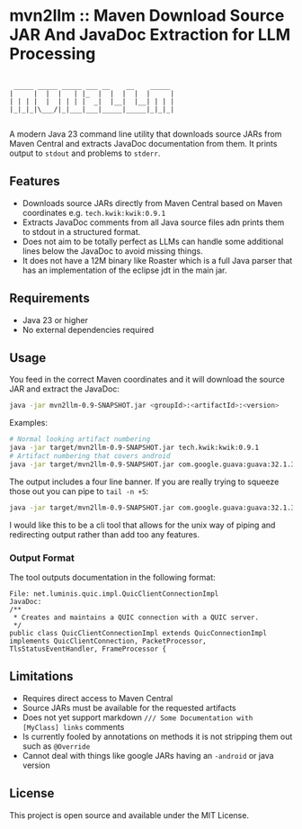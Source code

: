 # mvn2llm :: Maven Download Source JAR And JavaDoc Extraction for LLM Processing

```text
                                         
 _____ _____ _____ ___ __    __    _____ 
|     |  |  |   | |_  |  |  |  |  |     |
| | | |  |  | | | |  _|  |__|  |__| | | |
|_|_|_|\___/|_|___|___|_____|_____|_|_|_|
                                         
```

A modern Java 23 command line utility that downloads source JARs from Maven Central and extracts JavaDoc documentation
from them.
It prints output to `stdout` and problems to `stderr`.

## Features

- Downloads source JARs directly from Maven Central based on Maven coordinates e.g. `tech.kwik:kwik:0.9.1`
- Extracts JavaDoc comments from all Java source files adn prints them to stdout in a structured format.
- Does not aim to be totally perfect as LLMs can handle some additional lines below the JavaDoc to avoid missing
  things.
- It does not have a 12M binary like Roaster which is a full Java parser that has an implementation of the eclipse jdt
  in the main jar.

## Requirements

- Java 23 or higher
- No external dependencies required

## Usage

You feed in the correct Maven coordinates and it will download the source JAR and extract the JavaDoc:

```bash
java -jar mvn2llm-0.9-SNAPSHOT.jar <groupId>:<artifactId>:<version>
```

Examples:

```bash
# Normal looking artifact numbering
java -jar target/mvn2llm-0.9-SNAPSHOT.jar tech.kwik:kwik:0.9.1
# Artifact numbering that covers android
java -jar target/mvn2llm-0.9-SNAPSHOT.jar com.google.guava:guava:32.1.3-android
```

The output includes a four line banner. If you are really trying to squeeze those out you can pipe to `tail -n +5`:

```bash
java -jar target/mvn2llm-0.9-SNAPSHOT.jar com.google.guava:guava:32.1.3-android | tail -n +5
```

I would like this to be a cli tool that allows for the unix way of piping and redirecting output rather than add too
any features.

### Output Format

The tool outputs documentation in the following format:

```
File: net.luminis.quic.impl.QuicClientConnectionImpl
JavaDoc:
/**
 * Creates and maintains a QUIC connection with a QUIC server.
 */
public class QuicClientConnectionImpl extends QuicConnectionImpl implements QuicClientConnection, PacketProcessor, TlsStatusEventHandler, FrameProcessor {
```

## Limitations

- Requires direct access to Maven Central
- Source JARs must be available for the requested artifacts
- Does not yet support markdown `/// Some Documentation with [MyClass] links` comments
- Is currently fooled by annotations on methods it is not stripping them out such as `@Override`
- Cannot deal with things like google JARs having an `-android` or java version

## License

This project is open source and available under the MIT License.
